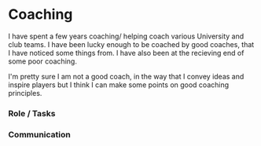 # Coaching

I have spent a few years coaching/ helping coach various University and club teams. I have been lucky enough to be coached by good coaches, that I have noticed some things from. I have also been at the recieving end of some poor coaching. 

I'm pretty sure I am not a good coach, in the way that I convey ideas and inspire players but I think I can make some points on good coaching principles.

### Role / Tasks


### Communication

